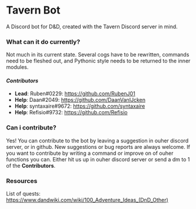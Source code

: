 # Tavern Bot
A Discord bot for D&D, created with the Tavern Discord server in mind.

### What can it do currently?
Not much in its current state. Several cogs have to be rewritten, commands need to be fleshed out, and Pythonic style needs to be returned to the inner modules.

#### _Contributors_
* **Lead**: Ruben#0229: https://github.com/RubenJ01
* **Help**: Daan#2049: https://github.com/DaanVanIJcken
* **Help**: syntaxaire#9672: https://github.com/syntaxaire
* **Help**: Refisio#9732: https://github.com/Refisio

### Can i contribute?
Yes! You can contribute to the bot by leaving a suggestion in ouher discord server, or in github. New suggestions or bug reports are always welcome. If you want to contribute by writing a command or improve on of ouher functions you can. Either hit us up in ouher discord server or send a dm to 1 of the **Contributors**.

### Resources
List of quests: https://www.dandwiki.com/wiki/100_Adventure_Ideas_(DnD_Other)
